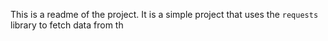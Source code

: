 This is a readme of the project. It is a simple project that uses the `requests` library to fetch data from th